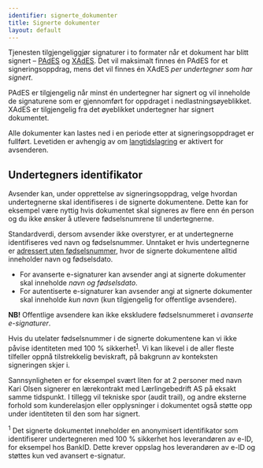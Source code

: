 ```yaml
---
identifier: signerte_dokumenter
title: Signerte dokumenter
layout: default
---
```


Tjenesten tilgjengeliggjør signaturer i to formater når et dokument har blitt signert – [PAdES](#pades) og [XAdES](#xades). Det vil maksimalt finnes én PAdES for et signeringsoppdrag, mens det vil finnes én XAdES _per undertegner som har signert_.

PAdES er tilgjengelig når minst én undertegner har signert og vil inneholde de signaturene som er gjennomført for oppdraget i nedlastningsøyeblikket. XAdES er tilgjengelig fra det øyeblikket undertegner har signert dokumentet.

Alle dokumenter kan lastes ned i en periode etter at signeringsoppdraget er fullført. Levetiden er avhengig av om [langtidslagring](#langtidslagring) er aktivert for avsenderen.

## Undertegners identifikator

Avsender kan, under opprettelse av signeringsoppdrag, velge hvordan undertegnerne skal identifiseres i de signerte dokumentene.
Dette kan for eksempel være nyttig hvis dokumentet skal signeres av flere enn én person og du ikke ønsker å utlevere fødselsnumrene til undertegnerne.

Standardverdi, dersom avsender ikke overstyrer, er at undertegnerne identifiseres ved navn og fødselsnummer.
Unntaket er hvis undertegnerne er [adressert uten fødselsnummer](#adressering-uten-fdselsnummer), hvor de signerte dokumentene alltid inneholder navn og fødselsdato.

* For avanserte e-signaturer kan avsender angi at signerte dokumenter skal inneholde _navn og fødselsdato_.
* For autentiserte e-signaturer kan avsender angi at signerte dokumenter skal inneholde _kun navn_ (kun tilgjengelig for offentlige avsendere).

**NB!** Offentlige avsendere kan ikke ekskludere fødselsnummeret i _avanserte e-signaturer_.

Hvis du utelater fødselsnummer i de signerte dokumentene kan vi ikke påvise identiteten med 100 % sikkerhet<sup>[1](#fotnote-e-id-identifikator)</sup>. Vi kan likevel i de aller fleste tilfeller oppnå tilstrekkelig beviskraft, på bakgrunn av konteksten signeringen skjer i.

Sannsynligheten er for eksempel svært liten for at 2 personer med navn Kari Olsen signerer en lærekontrakt med Lærlingebedrift AS på eksakt samme tidspunkt. I tillegg vil tekniske spor (audit trail), og andre eksterne forhold som kunderelasjon eller opplysninger i dokumentet også støtte opp under identiteten til den som har signert.

<a name="fotnote-e-id-identifikator"><sup>1</sup></a> Det signerte dokumentet inneholder en anonymisert identifikator som identifiserer undertegneren med 100 % sikkerhet hos leverandøren av e-ID, for eksempel hos BankID. Dette krever oppslag hos leverandøren av e-ID og støttes kun ved avansert e-signatur.
